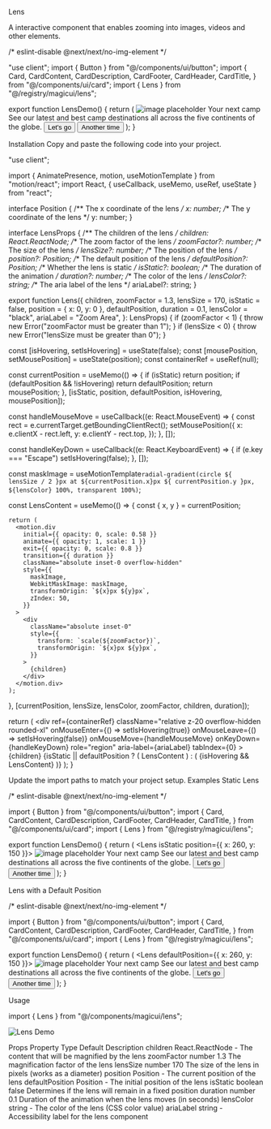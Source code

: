 Lens

A interactive component that enables zooming into images, videos and other elements.

/* eslint-disable @next/next/no-img-element */
 
"use client";
import { Button } from "@/components/ui/button";
import {
  Card,
  CardContent,
  CardDescription,
  CardFooter,
  CardHeader,
  CardTitle,
} from "@/components/ui/card";
import { Lens } from "@/registry/magicui/lens";
 
export function LensDemo() {
  return (
    <Card className="relative max-w-md shadow-none">
      <CardHeader>
        <Lens
          zoomFactor={2}
          lensSize={150}
          isStatic={false}
          ariaLabel="Zoom Area"
        >
          <img
            src="https://images.unsplash.com/photo-1736606355698-5efdb410fe93?q=80&w=2071&auto=format&fit=crop&ixlib=rb-4.0.3&ixid=M3wxMjA3fDB8MHxwaG90by1wYWdlfHx8fGVufDB8fHx8fA%3D%3D"
            alt="image placeholder"
            width={500}
            height={500}
          />
        </Lens>
      </CardHeader>
      <CardContent>
        <CardTitle className="text-2xl">Your next camp</CardTitle>
        <CardDescription>
          See our latest and best camp destinations all across the five
          continents of the globe.
        </CardDescription>
      </CardContent>
      <CardFooter className="space-x-4">
        <Button>Let&apos;s go</Button>
        <Button variant="secondary">Another time</Button>
      </CardFooter>
    </Card>
  );
}

Installation
Copy and paste the following code into your project.

"use client";
 
import { AnimatePresence, motion, useMotionTemplate } from "motion/react";
import React, { useCallback, useMemo, useRef, useState } from "react";
 
interface Position {
  /** The x coordinate of the lens */
  x: number;
  /** The y coordinate of the lens */
  y: number;
}
 
interface LensProps {
  /** The children of the lens */
  children: React.ReactNode;
  /** The zoom factor of the lens */
  zoomFactor?: number;
  /** The size of the lens */
  lensSize?: number;
  /** The position of the lens */
  position?: Position;
  /** The default position of the lens */
  defaultPosition?: Position;
  /** Whether the lens is static */
  isStatic?: boolean;
  /** The duration of the animation */
  duration?: number;
  /** The color of the lens */
  lensColor?: string;
  /** The aria label of the lens */
  ariaLabel?: string;
}
 
export function Lens({
  children,
  zoomFactor = 1.3,
  lensSize = 170,
  isStatic = false,
  position = { x: 0, y: 0 },
  defaultPosition,
  duration = 0.1,
  lensColor = "black",
  ariaLabel = "Zoom Area",
}: LensProps) {
  if (zoomFactor < 1) {
    throw new Error("zoomFactor must be greater than 1");
  }
  if (lensSize < 0) {
    throw new Error("lensSize must be greater than 0");
  }
 
  const [isHovering, setIsHovering] = useState(false);
  const [mousePosition, setMousePosition] = useState<Position>(position);
  const containerRef = useRef<HTMLDivElement>(null);
 
  const currentPosition = useMemo(() => {
    if (isStatic) return position;
    if (defaultPosition && !isHovering) return defaultPosition;
    return mousePosition;
  }, [isStatic, position, defaultPosition, isHovering, mousePosition]);
 
  const handleMouseMove = useCallback((e: React.MouseEvent<HTMLDivElement>) => {
    const rect = e.currentTarget.getBoundingClientRect();
    setMousePosition({
      x: e.clientX - rect.left,
      y: e.clientY - rect.top,
    });
  }, []);
 
  const handleKeyDown = useCallback((e: React.KeyboardEvent) => {
    if (e.key === "Escape") setIsHovering(false);
  }, []);
 
  const maskImage = useMotionTemplate`radial-gradient(circle ${
    lensSize / 2
  }px at ${currentPosition.x}px ${
    currentPosition.y
  }px, ${lensColor} 100%, transparent 100%)`;
 
  const LensContent = useMemo(() => {
    const { x, y } = currentPosition;
 
    return (
      <motion.div
        initial={{ opacity: 0, scale: 0.58 }}
        animate={{ opacity: 1, scale: 1 }}
        exit={{ opacity: 0, scale: 0.8 }}
        transition={{ duration }}
        className="absolute inset-0 overflow-hidden"
        style={{
          maskImage,
          WebkitMaskImage: maskImage,
          transformOrigin: `${x}px ${y}px`,
          zIndex: 50,
        }}
      >
        <div
          className="absolute inset-0"
          style={{
            transform: `scale(${zoomFactor})`,
            transformOrigin: `${x}px ${y}px`,
          }}
        >
          {children}
        </div>
      </motion.div>
    );
  }, [currentPosition, lensSize, lensColor, zoomFactor, children, duration]);
 
  return (
    <div
      ref={containerRef}
      className="relative z-20 overflow-hidden rounded-xl"
      onMouseEnter={() => setIsHovering(true)}
      onMouseLeave={() => setIsHovering(false)}
      onMouseMove={handleMouseMove}
      onKeyDown={handleKeyDown}
      role="region"
      aria-label={ariaLabel}
      tabIndex={0}
    >
      {children}
      {isStatic || defaultPosition ? (
        LensContent
      ) : (
        <AnimatePresence mode="popLayout">
          {isHovering && LensContent}
        </AnimatePresence>
      )}
    </div>
  );
}

Update the import paths to match your project setup.
Examples
Static Lens

/* eslint-disable @next/next/no-img-element */
 
import { Button } from "@/components/ui/button";
import {
  Card,
  CardContent,
  CardDescription,
  CardFooter,
  CardHeader,
  CardTitle,
} from "@/components/ui/card";
import { Lens } from "@/registry/magicui/lens";
 
export function LensDemo() {
  return (
    <Card className="relative max-w-md shadow-none">
      <CardHeader>
        <Lens isStatic position={{ x: 260, y: 150 }}>
          <img
            src="https://images.unsplash.com/photo-1736606355698-5efdb410fe93?q=80&w=2071&auto=format&fit=crop&ixlib=rb-4.0.3&ixid=M3wxMjA3fDB8MHxwaG90by1wYWdlfHx8fGVufDB8fHx8fA%3D%3D"
            alt="image placeholder"
            width={500}
            height={500}
          />
        </Lens>
      </CardHeader>
      <CardContent>
        <CardTitle className="text-2xl">Your next camp</CardTitle>
        <CardDescription>
          See our latest and best camp destinations all across the five
          continents of the globe.
        </CardDescription>
      </CardContent>
      <CardFooter className="space-x-4">
        <Button>Let&apos;s go</Button>
        <Button variant="secondary">Another time</Button>
      </CardFooter>
    </Card>
  );
}

Lens with a Default Position

/* eslint-disable @next/next/no-img-element */
 
import { Button } from "@/components/ui/button";
import {
  Card,
  CardContent,
  CardDescription,
  CardFooter,
  CardHeader,
  CardTitle,
} from "@/components/ui/card";
import { Lens } from "@/registry/magicui/lens";
 
export function LensDemo() {
  return (
    <Card className="relative max-w-md shadow-none">
      <CardHeader>
        <Lens defaultPosition={{ x: 260, y: 150 }}>
          <img
            src="https://images.unsplash.com/photo-1736606355698-5efdb410fe93?q=80&w=2071&auto=format&fit=crop&ixlib=rb-4.0.3&ixid=M3wxMjA3fDB8MHxwaG90by1wYWdlfHx8fGVufDB8fHx8fA%3D%3D"
            alt="image placeholder"
            width={500}
            height={500}
          />
        </Lens>
      </CardHeader>
      <CardContent>
        <CardTitle className="text-2xl">Your next camp</CardTitle>
        <CardDescription>
          See our latest and best camp destinations all across the five
          continents of the globe.
        </CardDescription>
      </CardContent>
      <CardFooter className="space-x-4">
        <Button>Let&apos;s go</Button>
        <Button variant="secondary">Another time</Button>
      </CardFooter>
    </Card>
  );
}

Usage

import { Lens } from "@/components/magicui/lens";

<Lens>
  <img src="/images/lens-demo.jpg" alt="Lens Demo" />
</Lens>

Props
Property	Type	Default	Description
children	React.ReactNode	-	The content that will be magnified by the lens
zoomFactor	number	1.3	The magnification factor of the lens
lensSize	number	170	The size of the lens in pixels (works as a diameter)
position	Position	-	The current position of the lens
defaultPosition	Position	-	The initial position of the lens
isStatic	boolean	false	Determines if the lens will remain in a fixed position
duration	number	0.1	Duration of the animation when the lens moves (in seconds)
lensColor	string	-	The color of the lens (CSS color value)
ariaLabel	string	-	Accessibility label for the lens component